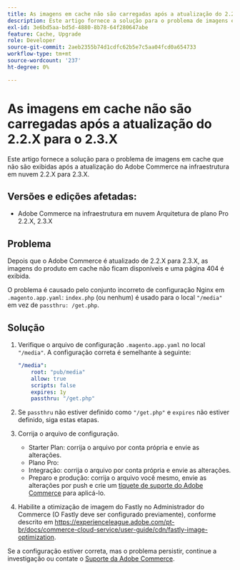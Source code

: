 ```yaml
---
title: As imagens em cache não são carregadas após a atualização do 2.2.X para o 2.3.X
description: Este artigo fornece a solução para o problema de imagens em cache que não são exibidas após a atualização do Adobe Commerce na infraestrutura em nuvem 2.2.X para 2.3.X.
exl-id: 3e6bd5aa-bd5d-4880-8b78-64f280647abe
feature: Cache, Upgrade
role: Developer
source-git-commit: 2aeb2355b74d1cdfc62b5e7c5aa04fcd0a654733
workflow-type: tm+mt
source-wordcount: '237'
ht-degree: 0%

---
```


# As imagens em cache não são carregadas após a atualização do 2.2.X para o 2.3.X

Este artigo fornece a solução para o problema de imagens em cache que não são exibidas após a atualização do Adobe Commerce na infraestrutura em nuvem 2.2.X para 2.3.X.

## Versões e edições afetadas:

* Adobe Commerce na infraestrutura em nuvem Arquitetura de plano Pro 2.2.X, 2.3.X

## Problema

Depois que o Adobe Commerce é atualizado de 2.2.X para 2.3.X, as imagens do produto em cache não ficam disponíveis e uma página 404 é exibida.

O problema é causado pelo conjunto incorreto de configuração Nginx em `.magento.app.yaml`: `index.php` (ou nenhum) é usado para o local `"/media"` em vez de `passthru: /get.php`.

## Solução

1. Verifique o arquivo de configuração `.magento.app.yaml` no local `"/media"`. A configuração correta é semelhante à seguinte:

   ```yaml
   "/media":
       root: "pub/media"
       allow: true
       scripts: false
       expires: 1y
       passthru: "/get.php"
   ```

1. Se `passthru` não estiver definido como `"/get.php"` e `expires` não estiver definido, siga estas etapas.
1. Corrija o arquivo de configuração.
   * Starter Plan: corrija o arquivo por conta própria e envie as alterações.
   * Plano Pro:
   * Integração: corrija o arquivo por conta própria e envie as alterações.
   * Preparo e produção: corrija o arquivo você mesmo, envie as alterações por push e crie um [tíquete de suporte do Adobe Commerce](/help/help-center-guide/help-center/magento-help-center-user-guide.md#submit-ticket) para aplicá-lo.

1. Habilite a otimização de imagem do Fastly no Administrador do Commerce (O Fastly deve ser configurado previamente), conforme descrito em <https://experienceleague.adobe.com/pt-br/docs/commerce-cloud-service/user-guide/cdn/fastly-image-optimization>.

Se a configuração estiver correta, mas o problema persistir, continue a investigação ou contate o [Suporte da Adobe Commerce](/help/help-center-guide/help-center/magento-help-center-user-guide.md#submit-ticket).
